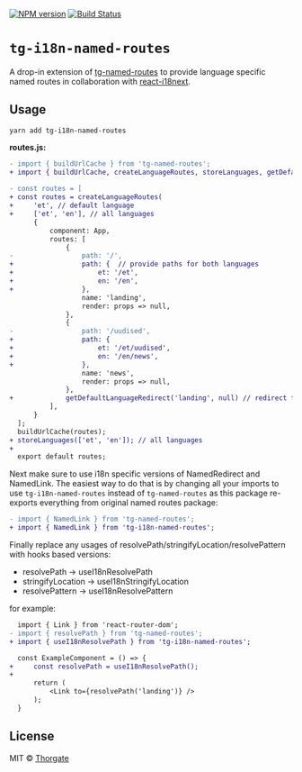 [![NPM version][npm-image]][npm-url]
[![Build Status][travis-image]][travis-url]
# `tg-i18n-named-routes`

A drop-in extension of [tg-named-routes](https://www.npmjs.com/package/tg-named-routes) to provide language specific 
named routes in collaboration with [react-i18next](https://react.i18next.com/).

## Usage


```
yarn add tg-i18n-named-routes
```

**routes.js:**

```diff
- import { buildUrlCache } from 'tg-named-routes';
+ import { buildUrlCache, createLanguageRoutes, storeLanguages, getDefaultLanguageRedirect } from 'tg-i18n-named-routes';
 
- const routes = [
+ const routes = createLanguageRoutes(
+     'et', // default language
+     ['et', 'en'], // all languages
      {
          component: App,
          routes: [
              {
-                 path: '/',
+                 path: {  // provide paths for both languages
+                     et: '/et',
+                     en: '/en',
+                 },
                  name: 'landing',
                  render: props => null,
              },
              {
-                 path: '/uudised',
+                 path: {
+                     et: '/et/uudised',
+                     en: '/en/news',
+                 },
                  name: 'news',
                  render: props => null,
              },
+             getDefaultLanguageRedirect('landing', null) // redirect from / -> /et (the default language)
          ],
      }
  ];
  buildUrlCache(routes);
+ storeLanguages(['et', 'en']); // all languages
+
  export default routes;
```

Next make sure to use i18n specific versions of NamedRedirect and NamedLink. The easiest way to do that is by changing all your imports to use `tg-i18n-named-routes` instead of `tg-named-routes` as this package re-exports everything from original named routes package:

```diff
- import { NamedLink } from 'tg-named-routes';
+ import { NamedLink } from 'tg-i18n-named-routes';
```

Finally replace any usages of resolvePath/stringifyLocation/resolvePattern with hooks based versions:

- resolvePath -> useI18nResolvePath
- stringifyLocation -> useI18nStringifyLocation
- resolvePattern -> useI18nResolvePattern

for example:

```diff
  import { Link } from 'react-router-dom';
- import { resolvePath } from 'tg-named-routes';
+ import { useI18nResolvePath } from 'tg-i18n-named-routes';

  const ExampleComponent = () => {
+     const resolvePath = useI18nResolvePath();
+
      return (
          <Link to={resolvePath('landing')} />
      );
  }
```

## License

MIT © [Thorgate](http://github.com/thorgate)


[npm-url]: https://npmjs.org/package/tg-i18n-named-routes
[npm-image]: https://img.shields.io/npm/v/tg-i18n-named-routes.svg?style=flat-square

[travis-url]: https://travis-ci.com/thorgate/tg-spa-utils
[travis-image]: https://travis-ci.com/thorgate/tg-spa-utils.svg?branch=master
